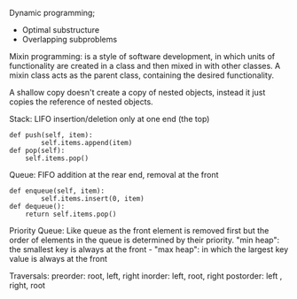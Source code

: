 
Dynamic programming;
- Optimal substructure
- Overlapping subproblems

Mixin programming: is a style of software development, in which units of functionality are created in a class and then mixed in with other classes. A mixin class acts as the parent class, containing the desired functionality.

A shallow copy doesn't create a copy of nested objects, instead it just copies the reference of nested objects.

Stack: LIFO 
insertion/deletion only at one end (the top)
```
def push(self, item):
		self.items.append(item)
def pop(self):
	self.items.pop()
```
Queue: FIFO
addition at the rear end, removal at the front
```
def enqueue(self, item):
		self.items.insert(0, item)
def dequeue():
	return self.items.pop()
```
Priority Queue:
Like queue as the front element is removed first but the order of elements in the queue is determined by their priority. 
"min heap": the smallest key is always at the front - "max heap": in which the largest key value is always at the front

Traversals:
preorder: root, left, right
inorder: left, root, right
postorder: left , right, root